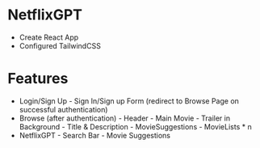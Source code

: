 # NetflixGPT


- Create React App
- Configured TailwindCSS



# Features

-   Login/Sign Up
        -   Sign In/Sign up Form
            (redirect to Browse Page on successful authentication)
-   Browse (after authentication)
        -   Header
        -   Main Movie
                -   Trailer in Background
                -   Title & Description
        -   MovieSuggestions
                -   MovieLists * n
-   NetflixGPT
        -   Search Bar
        -   Movie Suggestions